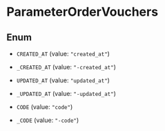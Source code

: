 

# ParameterOrderVouchers

## Enum


* `CREATED_AT` (value: `"created_at"`)

* `_CREATED_AT` (value: `"-created_at"`)

* `UPDATED_AT` (value: `"updated_at"`)

* `_UPDATED_AT` (value: `"-updated_at"`)

* `CODE` (value: `"code"`)

* `_CODE` (value: `"-code"`)



